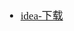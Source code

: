 <span  style="font-family: Simsun,serif; font-size: 17px; ">

- [idea-下载](https://www.jetbrains.com/zh-cn/idea/download/#section=windows)

</span>